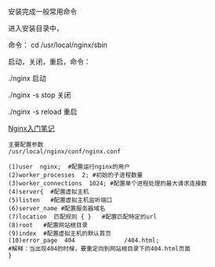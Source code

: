 安装完成一般常用命令

进入安装目录中，

命令： cd /usr/local/nginx/sbin

启动，关闭，重启，命令：

./nginx 启动

./nginx -s stop 关闭

./nginx -s reload 重启

[Nginx入门笔记](../09_进阶提高/Nginx/Nginx入门.md)

```
主要配置参数
/usr/local/nginx/conf/nginx.conf

(1)user  nginx;  #配置运行nginx的用户
(2)worker_processes  2; #初始的子进程数量
(3)worker_connections  1024; #配置单个进程处理的最大请求连接数
(4)server{  #配置虚拟主机
(5)listen	#配置虚拟主机监听端口
(6)server_name #配置服务器域名
(7)location  匹配规则 { }   #配置匹配特定的url
(8)root   #配置网站根目录
(9)index  #配置虚拟主机的默认首页
(10)error_page  404              /404.html; 
#解释：当出现404的时候，要重定向到网站根目录下的404.html页面
}

```

